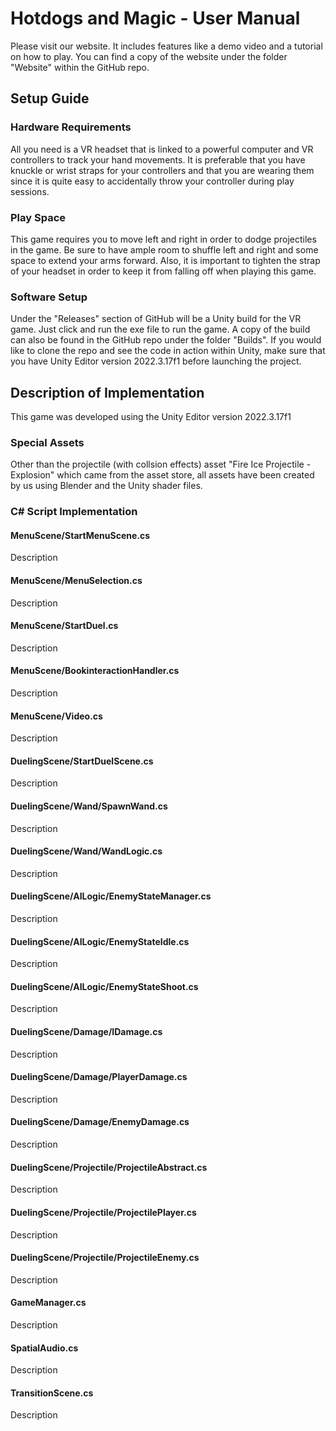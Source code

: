 # Hotdogs and Magic - User Manual

Please visit our website. It includes features like a demo video and a tutorial on how to play. You can find a copy of the website under the folder "Website" within the GitHub repo.

## Setup Guide

### Hardware Requirements
All you need is a VR headset that is linked to a powerful computer and VR controllers to track your hand movements. It is preferable that you have knuckle or wrist straps for your controllers and that you are wearing them since it is quite easy to accidentally throw your controller during play sessions.

### Play Space
This game requires you to move left and right in order to dodge projectiles in the game. Be sure to have ample room to shuffle left and right and some space to extend your arms forward. Also, it is important to tighten the strap of your headset in order to keep it from falling off when playing this game.

### Software Setup
Under the "Releases" section of GitHub will be a Unity build for the VR game. Just click and run the exe file to run the game. A copy of the build can also be found in the GitHub repo under the folder "Builds". If you would like to clone the repo and see the code in action within Unity, make sure that you have Unity Editor version 2022.3.17f1 before launching the project.

## Description of Implementation

This game was developed using the Unity Editor version 2022.3.17f1

### Special Assets
Other than the projectile (with collsion effects) asset "Fire Ice Projectile - Explosion" which came from the asset store, all assets have been created by us using Blender and the Unity shader files.

### C# Script Implementation

#### MenuScene/StartMenuScene.cs
Description

#### MenuScene/MenuSelection.cs
Description

#### MenuScene/StartDuel.cs
Description

#### MenuScene/BookinteractionHandler.cs
Description

#### MenuScene/Video.cs
Description

#### DuelingScene/StartDuelScene.cs
Description

#### DuelingScene/Wand/SpawnWand.cs
Description

#### DuelingScene/Wand/WandLogic.cs
Description

#### DuelingScene/AILogic/EnemyStateManager.cs
Description

#### DuelingScene/AILogic/EnemyStateIdle.cs
Description

#### DuelingScene/AILogic/EnemyStateShoot.cs
Description

#### DuelingScene/Damage/IDamage.cs
Description

#### DuelingScene/Damage/PlayerDamage.cs
Description

#### DuelingScene/Damage/EnemyDamage.cs
Description

#### DuelingScene/Projectile/ProjectileAbstract.cs
Description

#### DuelingScene/Projectile/ProjectilePlayer.cs
Description

#### DuelingScene/Projectile/ProjectileEnemy.cs
Description

#### GameManager.cs
Description

#### SpatialAudio.cs
Description

#### TransitionScene.cs
Description